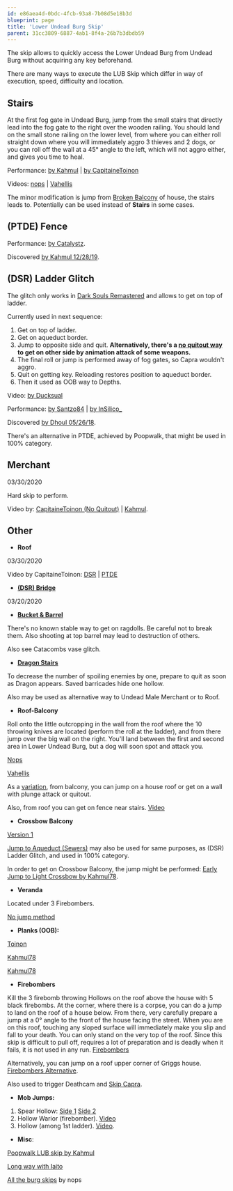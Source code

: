 ```yaml
---
id: e86aea4d-0bdc-4fcb-93a8-7b08d5e18b3d
blueprint: page
title: 'Lower Undead Burg Skip'
parent: 31cc3809-6887-4ab1-8f4a-26b7b3dbdb59
---
```

The skip allows to quickly access the Lower Undead Burg from Undead Burg without acquiring any key beforehand.

There are many ways to execute the LUB Skip which differ in way of execution, speed, difficulty and location.

## Stairs

At the first fog gate in Undead Burg, jump from the small stairs that directly lead into the fog gate to the right over the wooden railing. You should land on the small stone railing on the lower level, from where you can either roll straight down where you will immediately aggro 3 thieves and 2 dogs, or you can roll off the wall at a 45° angle to the left, which will not aggro either, and gives you time to heal.

Performance: [by Kahmul](https://youtu.be/mOb2joBC-BI?t=210) | [by CapitaineToinon](https://youtu.be/kbUP4KBmwac?t=210)

Videos: [nops](//youtube.com/watch?v=MVdGRBxtvjs) | [Vahellis](https://youtu.be/b8o-pbrG26w)

The minor modification is jump from [Broken Balcony](https://youtu.be/b8o-pbrG26w?t=32) of house, the stairs leads to. Potentially can be used instead of **Stairs** in some cases.

## (PTDE) Fence

Performance: [by Catalystz](https://youtu.be/IoF7ogkOE1Q?t=239).

Discovered [by Kahmul 12/28/19](</File:Fence_LUB_skip_(Kahmul).mp4> 'File:Fence LUB skip (Kahmul).mp4').

## (DSR) Ladder Glitch

The glitch only works in [Dark Souls Remastered](/ds1remaster) and allows to get on top of ladder.

Currently used in next sequence:

1. Get on top of ladder.
2. Get on aqueduct border.
3. Jump to opposite side and quit. **Alternatively, there's a [no quitout way](/File:DSR-ladder-animbuse.mp4 'File:DSR-ladder-animbuse.mp4') to get on other side by animation attack of some weapons.**
4. The final roll or jump is performed away of fog gates, so Capra wouldn't aggro.
5. Quit on getting key. Reloading restores position to aqueduct border.
6. Then it used as OOB way to Depths.

Video: [by Ducksual](https://youtu.be/kcjrDwQSizE)

Performance: [by Santzo84](https://youtu.be/aqyw6Nx5sJY?t=3262) | [by InSilico\_](https://youtu.be/pIwM5ImCOnE?t=3420)

Discovered [by Dhoul 05/26/18](https://youtu.be/-kUddZMI5YM).

There's an alternative in PTDE, achieved by Poopwalk, that might be used in 100% category.

## Merchant

03/30/2020

Hard skip to perform.

Video by: [CapitaineToinon (No Quitout)](https://www.youtube.com/watch?v=tkbe8IhT4WU) | [Kahmul](https://streamable.com/q0a3l).

## Other

- **Roof**

03/30/2020

Video by CapitaineToinon: [DSR](https://www.youtube.com/watch?v=IRXPcFRnbn0) | [PTDE](https://www.youtube.com/watch?v=hbeyzTont-0)

- [**(DSR) Bridge**](/File:DSR-LUB_Skip-Bridge.mp4 'File:DSR-LUB Skip-Bridge.mp4')

03/20/2020

- [**Bucket & Barrel**](/File:Bucket_%26_Barrel_LUB_Skip.mp4 'File:Bucket & Barrel LUB Skip.mp4')

There's no known stable way to get on ragdolls. Be careful not to break them. Also shooting at top barrel may lead to destruction of others.

Also see Catacombs vase glitch.

- [**Dragon Stairs**](/File:LUB_Skip_Dragon_Stairs.mp4 'File:LUB Skip Dragon Stairs.mp4')

To decrease the number of spoiling enemies by one, prepare to quit as soon as Dragon appears. Saved barricades hide one hollow.

Also may be used as alternative way to Undead Male Merchant or to Roof.

- **Roof-Balcony**

Roll onto the little outcropping in the wall from the roof where the 10 throwing knives are located (perform the roll at the ladder), and from there jump over the big wall on the right. You'll land between the first and second area in Lower Undead Burg, but a dog will soon spot and attack you.

[Nops](//youtube.com/watch?v=YMTzRrMHd08)

[Vahellis](https://www.youtube.com/watch?v=jnz0TyxzRsM&t=305s)

As a [variation](/File:LUB_Skip_Balcony_Variations.mp4 'File:LUB Skip Balcony Variations.mp4'), from balcony, you can jump on a house roof or get on a wall with plunge attack or quitout.

Also, from roof you can get on fence near stairs. [Video](/File:LUB_Skip_Roof-Stairs.mp4 'File:LUB Skip Roof-Stairs.mp4')

- **Crossbow Balcony**

[Version 1](/File:LUB_Skip_Crossbow_Balcony.mp4 'File:LUB Skip Crossbow Balcony.mp4')

[Jump to Aqueduct (Sewers)](https://youtu.be/Xjfmryop2_s) may also be used for same purposes, as (DSR) Ladder Glitch, and used in 100% category.

In order to get on Crossbow Balcony, the jump might be performed: [Early Jump to Light Crossbow by Kahmul78](https://www.youtube.com/watch?v=JQzQfNw3hcY).

- **Veranda**

Located under 3 Firebombers.

[No jump method](/File:Veranda_Slope_at_LUB_Tube_Trim.mp4 'File:Veranda Slope at LUB Tube Trim.mp4')

- **Planks (OOB):**

[Toinon](https://www.youtube.com/watch?v=LMwW52L_NUM)

[Kahmul78](https://streamable.com/qkecx)

[Kahmul78](https://streamable.com/52s1t)

- **Firebombers**

Kill the 3 firebomb throwing Hollows on the roof above the house with 5 black firebombs. At the corner, where there is a corpse, you can do a jump to land on the roof of a house below. From there, very carefully prepare a jump at a 0° angle to the front of the house facing the street. When you are on this roof, touching any sloped surface will immediately make you slip and fall to your death. You can only stand on the very top of the roof. Since this skip is difficult to pull off, requires a lot of preparation and is deadly when it fails, it is not used in any run. [Firebombers](//youtube.com/watch?v=eeYQCY0qYlE)

Alternatively, you can jump on a roof upper corner of Griggs house. [Firebombers Alternative](/File:LUB_Skip_Alternative_Firebombers_zip.mp4 'File:LUB Skip Alternative Firebombers zip.mp4').

Also used to trigger Deathcam and [Skip Capra](/darksouls/capra-skip).

- **Mob Jumps:**

1. Spear Hollow: [Side 1](https://youtu.be/aTTq1t4uJNo?t=77) [Side 2](https://youtu.be/va9h0jhRIX0)
2. Hollow Warior (firebomber). [Video](https://www.youtube.com/watch?v=CJCRa3hPFrY)
3. Hollow (among 1st ladder). [Video](/File:HLUBS.mp4 'File:HLUBS.mp4').

- **Misc**:

[Poopwalk LUB skip by Kahmul](https://streamable.com/k7spk)

[Long way with Iaito](https://youtu.be/uqSP0vpvJ9k)

[All the burg skips](https://youtu.be/aTTq1t4uJNo) by nops
